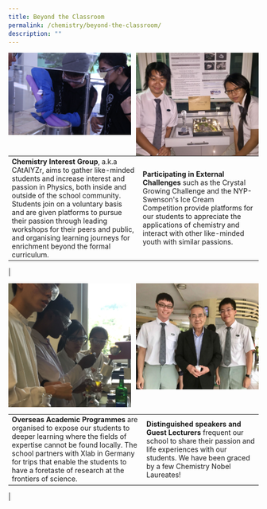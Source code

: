 ```yaml
---
title: Beyond the Classroom
permalink: /chemistry/beyond-the-classroom/
description: ""
---
```

<img src="/images/chemistry5.jpg" style="width:49%" align=left>
<img src="/images/chemistry6.jpg" style="width:49%" align=right>

<br clear="left">

|  |  |
|---|---|
| **Chemistry Interest Group**, a.k.a CAtAIYZr, aims to gather like-minded students and increase interest and passion in Physics, both inside and outside of the school community. Students join on a voluntary basis and are given platforms to pursue their passion through leading workshops for their peers and public, and organising learning journeys for enrichment beyond the formal curriculum. | **Participating in External Challenges** such as the Crystal Growing Challenge and the NYP-Swenson's Ice Cream Competition provide platforms for our students to appreciate the applications of chemistry and interact with other like-minded youth with similar passions. |
|

<img src="/images/chemistry7.jpg" style="width:49%" align=left>
<img src="/images/chemistry8.jpg" style="width:49%" align=right>

<br clear="left">

|  |  |
|---|---|
| **Overseas Academic Programmes** are organised to expose our students to deeper learning where the fields of expertise cannot be found locally. The school partners with Xlab in Germany for trips that enable the students to have a foretaste of research at the frontiers of science. | **Distinguished speakers and Guest Lecturers** frequent our school to share their passion and life experiences with our students. We have been graced by a few Chemistry Nobel Laureates! |
|